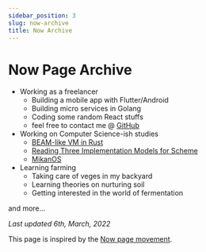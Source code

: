 ```yaml
---
sidebar_position: 3
slug: now-archive
title: Now Archive
---
```


# Now Page Archive

* Working as a freelancer
  * Building a mobile app with Flutter/Android
  * Building micro services in Golang
  * Coding some random React stuffs
  * feel free to contact me @ [GitHub](https://github.com/ymdarake/website/issues/new)
* Working on Computer Science-ish studies
  * [BEAM-like VM in Rust](https://github.com/ymdarake/iridium)
  * [Reading Three Implementation Models for Scheme](https://github.com/ymdarake/reading-three-implementation-models-for-scheme)
  * [MikanOS](https://github.com/uchan-nos/mikanos)
* Learning farming
  * Taking care of veges in my backyard
  * Learning theories on nurturing soil
  * Getting interested in the world of fermentation


and more...

_Last updated 6th, March, 2022_

This page is inspired by the <a href="https://nownownow.com/about" target="_blank" rel="noindex nofollow noopener">Now page movement</a>.
